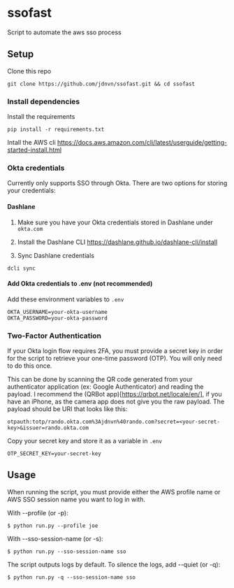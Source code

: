 # ssofast
Script to automate the aws sso process

## Setup
Clone this repo
```
git clone https://github.com/jdnvn/ssofast.git && cd ssofast
```

### Install dependencies
Install the requirements
```
pip install -r requirements.txt
```

Intall the AWS cli
https://docs.aws.amazon.com/cli/latest/userguide/getting-started-install.html

### Okta credentials
Currently only supports SSO through Okta. There are two options for storing your credentials:

#### Dashlane
1. Make sure you have your Okta credentials stored in Dashlane under `okta.com`

2. Install the Dashlane CLI
https://dashlane.github.io/dashlane-cli/install

3. Sync Dashlane credentials
```
dcli sync
```

#### Add Okta credentials to .env (not recommended)
Add these environment variables to `.env`
```
OKTA_USERNAME=your-okta-username
OKTA_PASSWORD=your-okta-password
```

### Two-Factor Authentication
If your Okta login flow requires 2FA, you must provide a secret key in order for the script to retrieve your one-time password (OTP). You will only need to do this once.

This can be done by scanning the QR code generated from your authenticator application (ex: Google Authenticator) and reading the payload. I recommend the (QRBot app)[https://qrbot.net/locale/en/], if you have an iPhone, as the camera app does not give you the raw payload. The payload should be URI that looks like this:
```
otpauth:totp/rando.okta.com%3Ajdnvn%40rando.com?secret=<your-secret-key>&issuer=rando.okta.com
```
Copy your secret key and store it as a variable in `.env`
```
OTP_SECRET_KEY=your-secret-key
```

## Usage
When running the script, you must provide either the AWS profile name or AWS SSO session name you want to log in with.

With --profile (or -p):
```
$ python run.py --profile joe
```

With --sso-session-name (or -s):
```
$ python run.py --sso-session-name sso
```

The script outputs logs by default. To silence the logs, add --quiet (or -q):
```
$ python run.py -q --sso-session-name sso
```
